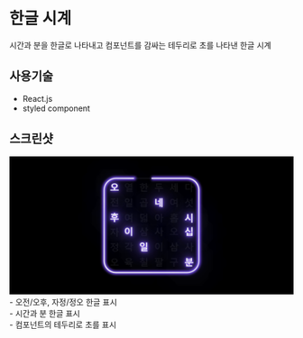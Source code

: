 # 한글 시계

시간과 분을 한글로 나타내고 컴포넌트를 감싸는 테두리로 초를 나타낸 한글 시계

## 사용기술

- React.js
- styled component

## 스크린샷

<img src='screenshot/koreanWatch.png'>
- 오전/오후, 자정/정오 한글 표시<br/>
- 시간과 분 한글 표시<br/>
- 컴포넌트의 테두리로 초를 표시
